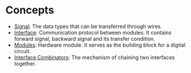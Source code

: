 # Concepts

- [Signal](./signal.md): The data types that can be transferred through wires.
- [Interface](./interface.md): Communication protocol between modules. It contains forward signal, backward signal and its transfer condition.
- [Modules](./module.md): Hardware module. It serves as the building block for a digital circuit.
- [Interface Combinators](./combinator.md): The mechanism of chaining two interfaces together.
